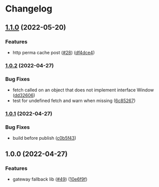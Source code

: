 # Changelog

## [1.1.0](https://github.com/nftstorage/nftstorage.link/compare/nftstorage.link-v1.0.2...nftstorage.link-v1.1.0) (2022-05-20)


### Features

* http perma cache post ([#28](https://github.com/nftstorage/nftstorage.link/issues/28)) ([df4dce4](https://github.com/nftstorage/nftstorage.link/commit/df4dce47070fa4d24b088562fe8f62be028d5a66))

### [1.0.2](https://github.com/nftstorage/nftstorage.link/compare/nftstorage.link-v1.0.1...nftstorage.link-v1.0.2) (2022-04-27)


### Bug Fixes

* fetch called on an object that does not implement interface Window ([dd32606](https://github.com/nftstorage/nftstorage.link/commit/dd326063ac27f48fea578e076c7bf8deef3f527f))
* test for undefined fetch and warn when missing ([6c85267](https://github.com/nftstorage/nftstorage.link/commit/6c8526719452d36ae6e224347209277702c7f63a))

### [1.0.1](https://github.com/nftstorage/nftstorage.link/compare/nftstorage.link-v1.0.0...nftstorage.link-v1.0.1) (2022-04-27)


### Bug Fixes

* build before publish ([c0b5f43](https://github.com/nftstorage/nftstorage.link/commit/c0b5f43250528c4e8687a0b7109cf699c7569e08))

## 1.0.0 (2022-04-27)


### Features

* gateway fallback lib ([#49](https://github.com/nftstorage/nftstorage.link/issues/49)) ([10e6f9f](https://github.com/nftstorage/nftstorage.link/commit/10e6f9f70601cc3c89b7daab925969c921c33745))
